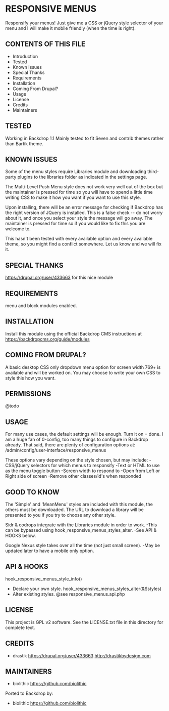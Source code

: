 RESPONSIVE MENUS
===================

Responsify your menus! Just give me a CSS or jQuery style selector
of your menu and I will make it mobile friendly (when the time is right).

CONTENTS OF THIS FILE
---------------------

 - Introduction
 - Tested
 - Known Issues
 - Special Thanks
 - Requirements
 - Installation
 - Coming From Drupal?
 - Usage
 - License
 - Credits
 - Maintainers

TESTED
-----

Working in Backdrop 1.1
Mainly tested to fit Seven and contrib themes rather than Bartik theme.

KNOWN ISSUES
---------------------

Some of the menu styles require Libraries module and downloading third-party plugins to the libraries folder as indicated in the settings page.

The Multi-Level Push Menu style does not work very well out of the box but the maintainer is pressed for time so you will have to spend a little time writing CSS to make it how you want if you want to use this style.

Upon installing, there will be an error message for checking if Backdrop has the right version of JQuery is installed.  This is a false check -- do not worry about it, and once you select your style the message will go away.  The maintainer is pressed for time so if you would like to fix this you are welcome to.

This hasn't been tested with every available option and every available theme, so you might find a conflict somewhere.  Let us know and we will fix it.

SPECIAL THANKS
--------------

https://drupal.org/user/433663 for this nice module


REQUIREMENTS
------------

menu and block modules enabled.

INSTALLATION
------------

Install this module using the official Backdrop CMS instructions at https://backdropcms.org/guide/modules

COMING FROM DRUPAL?
-------------------

A basic desktop CSS only dropdown menu option for screen width 769+ is available and will be worked on.  You may choose to write your own CSS to style this how you want.

PERMISSIONS
------------

@todo


USAGE
------------
For many use cases, the default settings will be enough.  Turn it on = done.
I am a huge fan of 0-config, too many things to configure in Backdrop already.
That said, there are plenty of configuration options at:
/admin/config/user-interface/responsive_menus

These options vary depending on the style chosen, but may include:
-CSS/jQuery selectors for which menus to responsify
-Text or HTML to use as the menu toggle button
-Screen width to respond to
-Open from Left or Right side of screen
-Remove other classes/id's when responded


GOOD TO KNOW
------------
The 'Simple' and 'MeanMenu' styles are included with this module, the others must be downloaded.  The URL to download a library will be presented to you if you try to choose any other style.

Sidr & codrops integrate with the Libraries module in order to work.
-This can be bypassed using hook_responsive_menus_styles_alter.
-See API & HOOKS below.

Google Nexus style takes over all the time (not just small screen).
-May be updated later to have a mobile only option.


API & HOOKS
-----------
hook_responsive_menus_style_info()
- Declare your own style.
hook_responsive_menus_styles_alter(&$styles)
- Alter existing styles.
@see responsive_menus.api.php

LICENSE
-------

This project is GPL v2 software. See the LICENSE.txt file in this directory for complete text.

CREDITS
-----------

- drastik <https://drupal.org/user/433663>
<http://drastikbydesign.com>

MAINTAINERS
-----------

 - biolithic <https://github.com/biolithic>

Ported to Backdrop by:

 - biolithic <https://github.com/biolithic>
